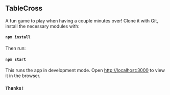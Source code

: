 ## TableCross

A fun game to play when having a couple minutes over!
Clone it with Git, install the necessary modules with:

#### `npm install`

Then run:

#### `npm start`

This runs the app in development mode.
Open [http://localhost:3000](http://localhost:3000) to view it in the browser.

### `Thanks!`
